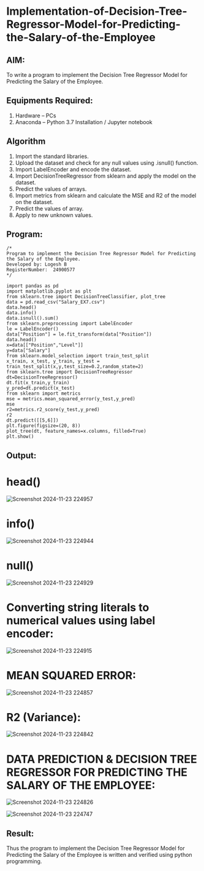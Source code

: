 # Implementation-of-Decision-Tree-Regressor-Model-for-Predicting-the-Salary-of-the-Employee

## AIM:
To write a program to implement the Decision Tree Regressor Model for Predicting the Salary of the Employee.

## Equipments Required:
1. Hardware – PCs
2. Anaconda – Python 3.7 Installation / Jupyter notebook

## Algorithm
1. Import the standard libraries.
2. Upload the dataset and check for any null values using .isnull() function.
3. Import LabelEncoder and encode the dataset.
4. Import DecisionTreeRegressor from sklearn and apply the model on the dataset.
5. Predict the values of arrays.
6. Import metrics from sklearn and calculate the MSE and R2 of the model on the dataset.
7. Predict the values of array.
8. Apply to new unknown values.
## Program:
```
/*
Program to implement the Decision Tree Regressor Model for Predicting the Salary of the Employee.
Developed by: Logesh B
RegisterNumber:  24900577
*/
```
~~~
import pandas as pd
import matplotlib.pyplot as plt
from sklearn.tree import DecisionTreeClassifier, plot_tree
data = pd.read_csv("Salary_EX7.csv")
data.head()
data.info()
data.isnull().sum()
from sklearn.preprocessing import LabelEncoder
le = LabelEncoder()
data["Position"] = le.fit_transform(data["Position"])
data.head()
x=data[["Position","Level"]]
y=data["Salary"]
from sklearn.model_selection import train_test_split
x_train, x_test, y_train, y_test = train_test_split(x,y,test_size=0.2,random_state=2)
from sklearn.tree import DecisionTreeRegressor
dt=DecisionTreeRegressor()
dt.fit(x_train,y_train)
y_pred=dt.predict(x_test)
from sklearn import metrics
mse = metrics.mean_squared_error(y_test,y_pred)
mse
r2=metrics.r2_score(y_test,y_pred)
r2
dt.predict([[5,6]])
plt.figure(figsize=(20, 8))
plot_tree(dt, feature_names=x.columns, filled=True)
plt.show()
~~~
## Output:
# head()
![Screenshot 2024-11-23 224957](https://github.com/user-attachments/assets/c4cc769b-7fdb-4769-a68b-69d3c350367d)
# info()
![Screenshot 2024-11-23 224944](https://github.com/user-attachments/assets/266aa628-0c6a-4fb2-b1c4-73343721020e)
# null()
![Screenshot 2024-11-23 224929](https://github.com/user-attachments/assets/ad4d8146-21e0-4c67-94dc-79851885b1da)
# Converting string literals to numerical values using label encoder:
![Screenshot 2024-11-23 224915](https://github.com/user-attachments/assets/bbf53630-fd93-49f1-b8ee-ef2700589e43)
# MEAN SQUARED ERROR:
![Screenshot 2024-11-23 224857](https://github.com/user-attachments/assets/a207568f-e0d0-4d93-9ebe-82e7d8f15def)
# R2 (Variance):
![Screenshot 2024-11-23 224842](https://github.com/user-attachments/assets/84de57ce-7854-477a-9cb8-2d1263caf33f)
# DATA PREDICTION & DECISION TREE REGRESSOR FOR PREDICTING THE SALARY OF THE EMPLOYEE:
![Screenshot 2024-11-23 224826](https://github.com/user-attachments/assets/897ebf73-d075-4c9b-826a-746d434c2f1f)

![Screenshot 2024-11-23 224747](https://github.com/user-attachments/assets/ea60afb4-d70c-44fc-b5a7-f1ecc4118d66)

## Result:
Thus the program to implement the Decision Tree Regressor Model for Predicting the Salary of the Employee is written and verified using python programming.
